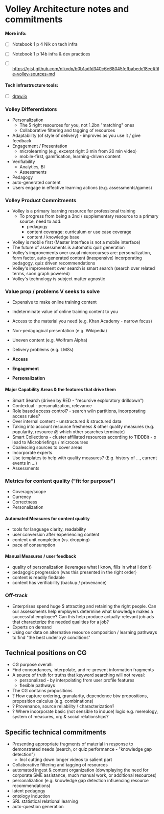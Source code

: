 # Volley Architecture notes and commitments


#### More info: 
* [ ] Notebook 1 p 4 Nik on tech infra
* [ ] Notebook 1 p 14b infra & dev practices
* [ ] https://gist.github.com/nikvdp/b0b1adfd340c6e68045fefbabedc18ee#file-volley-sources-md


#### Tech infrastructure tools:
* [ ] [draw.io](https://www.draw.io)



### Volley Differentiators
* Personalization
   * The 5 right resources for you, not 1.2bn "matching" ones
   * Collaborative filtering and tagging of resources
* Adaptability (of style of delivery) -  improves as you use it / give feedback
* Engagement / Presentation
   * microlearning (e.g. excerpt right 3 min from 20 min video)
   * mobile-first, gamification, learning-driven content
* Verifiability
   * Analytics, BI 
   * Assessments
* Pedagogy
* auto-generated content
* Users engage in effective learning actions (e.g. assessments/games)
 
 
 ### Volley Product Commitments
 * Volley is a primary learning resource for professional training
   * To progress from being a 2nd / supplementary resource to a primary source, need to add:
     * pedagogy
     * content coverage: curriculum or use case coverage
     * content / knowledge base
 * Volley is mobile first (Master Interface is not a mobile interface)
 * The future of assessments is automatic quiz generation
 * Volley's improvements over usual microcourses are: personalization, form factor, auto-generated content (inexpensive) incorporating pedagogy, quiz driven recommendations
 * Volley's improvement over search is smart search (search over related terms, soon graph powered)
 * Volley's technology is subject matter agnostic

### Value prop / problems V seeks to solve
* Expensive to make online training content
* Indeterminate value of online training content to you
* Access to the material you need (e.g. Khan Academy - narrow focus)
* Non-pedagogical presentation (e.g. Wikipedia)
* Uneven content (e.g. Wolfram Alpha)
* Delivery problems (e.g. LMSs)

* **Access**
* **Engagement**
* **Personalization**

#### Major Capability Areas & the features that drive them
* Smart Search (driven by RED - "recursive exploratory drilldown")
 * Contextual - personalization, relevance
  * Role based access control? - search w/in partitions, incorporating access rules?
 * Over internal content - unstructured & structured data
 * Taking into account resource freshness & other quality measures (e.g. popularity, resource @ which other searches terminate)
* Smart Collections - cluster affiliated resources according to TiDDBit - o lead to Microbriefings / microcourses
 * Coalescing sources to cover areas
 * Incorporate experts
 * Use templates to help with quality measures? (E.g. history of ..., current events in ...)
* Assessments

### Metrics for content quality ("fit for purpose")
 * Coverage/scope
 * Currency
 * Correctness
 * Personalization
 
#### Automated Measures for content quality
 * tools for language clarity, readability
 * user conversion after experiencing content
 * content unit completion (vs. dropping)
 * pace of consumption

#### Manual Measures / user feedback
 * quality of personalization (leverages what I know, fills in what I don't)
 * pedagogic progression (was this presented in the right order)
 * content is readily findable
 * content has verifiability (backup / provenance)


### Off-track
* Enterprises spend huge $ attracting and retaining the right people.  Can our assessments help employers determine what knowledge makes a successful employee? Can this help produce actually-relevant job ads that characterize the needed qualities for a job?
* Experts on demand
* Using our data on alternative resource composition / learning pathways to find "the best under xyz conditions"
 
## Technical positions on CG
* CG purpose overall:
 * Find concordances, interpolate, and re-present information fragments
 * A source of truth for truths that keyword searching will not reveal:
   * personalized - by interpolating from user profile features
   * flexible pathways
* The CG contains propositions
* ? How capture ordering, granularity, dependence btw propositions, proposition calculus (e.g. combinations)
* ? Provenance, source reliability / characterization?
* ? Where incorporate basic (not sensible to induce) logic e.g. mereology, system of measures, org & social relationships?



## Specific technical commitments
* Presenting appropriate fragments of material in response to demonstrated needs (search, or quiz performance - "knowledge gap detection")
  * Incl cutting down longer videos to salient part
* Collaborative filtering and tagging of resources
* automated ingest & content organization (downplaying the need for corporate SME assistance, much manual work, or additional resources)
* personalization (e.g. knowledge gap detection influencing resource recommendations)
* latent pedagogy
* ontology induction
* SRL statistical relational learning
* auto-question generation
